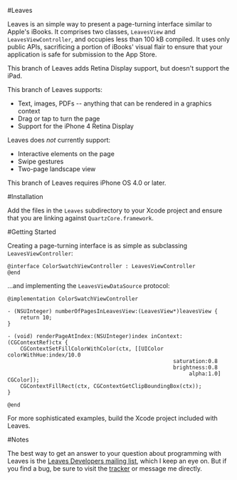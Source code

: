 #Leaves

Leaves is an simple way to present a page-turning interface similar to Apple's iBooks.  It comprises two classes, `LeavesView` and `LeavesViewController`, and occupies less than 100 kB compiled.  It uses only public APIs, sacrificing a portion of iBooks' visual flair to ensure that your application is safe for submission to the App Store.

This branch of Leaves adds Retina Display support, but doesn't support the iPad.

This branch of Leaves supports:

- Text, images, PDFs -- anything that can be rendered in a graphics context
- Drag or tap to turn the page
- Support for the iPhone 4 Retina Display

Leaves does *not* currently support:

- Interactive elements on the page
- Swipe gestures
- Two-page landscape view

This branch of Leaves requires iPhone OS 4.0 or later.

#Installation

Add the files in the `Leaves` subdirectory to your Xcode project and ensure that you are linking against `QuartzCore.framework`.

#Getting Started

Creating a page-turning interface is as simple as subclassing `LeavesViewController`:

	@interface ColorSwatchViewController : LeavesViewController
	@end

...and implementing the `LeavesViewDataSource` protocol:

	@implementation ColorSwatchViewController

	- (NSUInteger) numberOfPagesInLeavesView:(LeavesView*)leavesView {
		return 10;
	}

	- (void) renderPageAtIndex:(NSUInteger)index inContext:(CGContextRef)ctx {
		CGContextSetFillColorWithColor(ctx, [[UIColor colorWithHue:index/10.0 
														saturation:0.8
														brightness:0.8 
															 alpha:1.0] CGColor]);
		CGContextFillRect(ctx, CGContextGetClipBoundingBox(ctx));
	}

	@end

For more sophisticated examples, build the Xcode project included with Leaves.

#Notes

The best way to get an answer to your question about programming with Leaves is the [Leaves Developers mailing list](http://groups.google.com/group/leaves-developers), which I keep an eye on.  But if you find a bug, be sure to visit the [tracker](http://github.com/brow/leaves/issues) or message me directly.